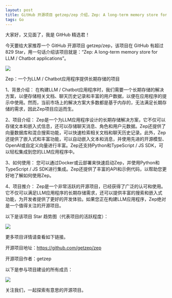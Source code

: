 ```yaml
---
layout: post
title: GitHub 开源项目 getzep/zep 介绍，Zep: A long-term memory store for LLM / Chatbot applications
tags: Go
---
```


大家好，又见面了，我是 GitHub 精选君！

今天要给大家推荐一个 GitHub 开源项目 getzep/zep，该项目在 GitHub 有超过 829 Star，用一句话介绍该项目就是：“Zep: A long-term memory store for LLM / Chatbot applications”。


![](https://github.com/getzep/zep/blob/main/assets/zep-bot-square-200x200.png?raw=true)

Zep：一个为LLM / Chatbot应用程序提供长期存储的项目

1、背景介绍：
在构建LLM / Chatbot应用程序时，我们需要一个长期存储的解决方案，以便存储相关文档、聊天历史记录和丰富的用户数据，以便在应用程序的提示中使用。然而，当前市场上的解决方案大多数都是基于内存的，无法满足长期存储的需求，因此Zep项目应运而生。

2、项目介绍：
Zep是一个为LLM应用程序设计的长期存储解决方案，它不仅可以存储文本和嵌入式信息，还可以存储聊天消息、角色和用户元数据。Zep还提供了向量数据库和混合搜索功能，可以快速检索相关文档和聊天历史记录。此外，Zep还提供了嵌入式和丰富功能，可以自动嵌入文本和消息，并使用先进的开源模型、OpenAI或自定义向量进行丰富。Zep还支持Python和TypeScript / JS SDK，可以轻松集成到您的LLM应用程序中。

3、如何使用：
您可以通过Docker或云部署来快速启动Zep，并使用Python和TypeScript / JS SDK进行集成。Zep还提供了丰富的API和示例代码，以帮助您更好地了解如何使用Zep。

4、项目推介：
Zep是一个非常活跃的开源项目，已经获得了广泛的认可和使用。它不仅可以满足LLM应用程序的长期存储需求，还可以提供丰富的搜索和嵌入式功能，为开发者提供了更好的开发体验。如果您正在构建LLM应用程序，Zep绝对是一个值得关注的开源项目。




以下是该项目 Star 趋势图（代表项目的活跃程度）：

![](https://api.star-history.com/svg?repos=getzep/zep&type=Timeline)

更多项目详情请查看如下链接。

开源项目地址：https://github.com/getzep/zep 

开源项目作者：getzep

以下是参与项目建设的所有成员：

![](https://contrib.rocks/image?repo=getzep/zep)

关注我们，一起探索有意思的开源项目。

